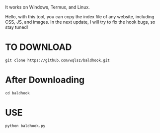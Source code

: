 It works on Windows, Termux, and Linux.

Hello, with this tool, you can copy the index file of any website, including CSS, JS, and images. In the next update, I will try to fix the hook bugs, so stay tuned!

# TO DOWNLOAD
`git clone https://github.com/wqlsz/baldhook.git`
# After Downloading
`cd baldhook`
# USE
`python baldhook.py`

